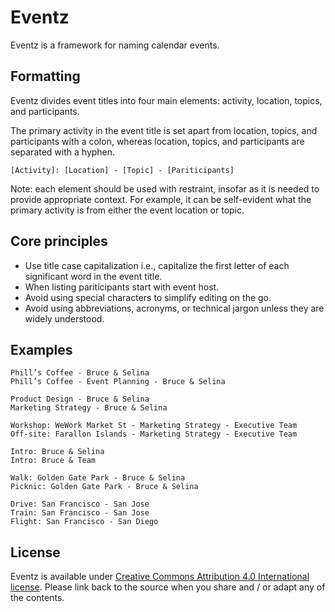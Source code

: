 # Eventz
Eventz is a framework for naming calendar events.

## Formatting

Eventz divides event titles into four main elements: activity, location, topics, and participants. 

The primary activity in the event title is set apart from location, topics, and participants with a colon, whereas location, topics, and participants are separated with a hyphen.

```
[Activity]: [Location] - [Topic] - [Pariticipants]
```

Note: each element should be used with restraint, insofar as it is needed to provide appropriate context. For example, it can be self-evident what the primary activity is from either the event location or topic.

## Core principles

* Use title case capitalization i.e., capitalize the first letter of each significant word in the event title.
* When listing pariticipants start with event host.
* Avoid using special characters to simplify editing on the go.
* Avoid using abbreviations, acronyms, or technical jargon unless they are widely understood.

## Examples

```
Phill’s Coffee - Bruce & Selina
Phill’s Coffee - Event Planning - Bruce & Selina
```
```
Product Design - Bruce & Selina
Marketing Strategy - Bruce & Selina
```
```
Workshop: WeWork Market St - Marketing Strategy - Executive Team
Off-site: Farallon Islands - Marketing Strategy - Executive Team
```
```
Intro: Bruce & Selina
Intro: Bruce & Team
```
```
Walk: Golden Gate Park - Bruce & Selina
Picknic: Golden Gate Park - Bruce & Selina
```
```
Drive: San Francisco - San Jose
Train: San Francisco - San Jose
Flight: San Francisco - San Diego
```

## License

Eventz is available under [Creative Commons Attribution 4.0 International license](https://creativecommons.org/licenses/by/4.0/). Please link back to the source when you share and / or adapt any of the contents.
